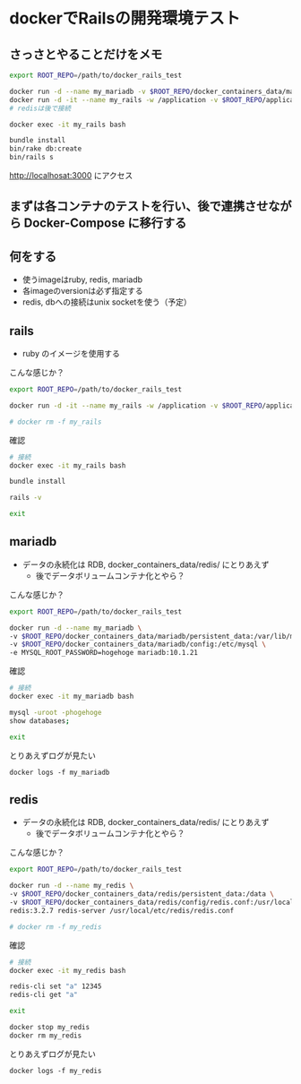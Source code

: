 # dockerでRailsの開発環境テスト

## さっさとやることだけをメモ

```sh
export ROOT_REPO=/path/to/docker_rails_test

docker run -d --name my_mariadb -v $ROOT_REPO/docker_containers_data/mariadb/persistent_data:/var/lib/mysql -v $ROOT_REPO/docker_containers_data/mariadb/config:/etc/mysql -e MYSQL_ROOT_PASSWORD=hogehoge mariadb:10.1.21
docker run -d -it --name my_rails -w /application -v $ROOT_REPO/application:/application -p 3000:3000 --link my_mariadb:mariadb ruby:2.4.0 bash
# redisは後で接続

docker exec -it my_rails bash

bundle install
bin/rake db:create
bin/rails s
```

[http://localhosat:3000](http://localhosat:3000) にアクセス

## まずは各コンテナのテストを行い、後で連携させながら Docker-Compose に移行する

## 何をする
- 使うimageはruby, redis, mariadb
- 各imageのversionは必ず指定する
- redis, dbへの接続はunix socketを使う（予定）

## rails

- ruby のイメージを使用する

こんな感じか？

```sh
export ROOT_REPO=/path/to/docker_rails_test

docker run -d -it --name my_rails -w /application -v $ROOT_REPO/application:/application -p 3000:3000 --link my_mariadb:mariadb ruby:2.4.0 bash

# docker rm -f my_rails
```

確認

```sh
# 接続
docker exec -it my_rails bash

bundle install

rails -v

exit
```

## mariadb

- データの永続化は RDB, docker_containers_data/redis/ にとりあえず
  - 後でデータボリュームコンテナ化とやら？

こんな感じか？

```sh
export ROOT_REPO=/path/to/docker_rails_test

docker run -d --name my_mariadb \
-v $ROOT_REPO/docker_containers_data/mariadb/persistent_data:/var/lib/mysql \
-v $ROOT_REPO/docker_containers_data/mariadb/config:/etc/mysql \
-e MYSQL_ROOT_PASSWORD=hogehoge mariadb:10.1.21
```

確認

```sh
# 接続
docker exec -it my_mariadb bash

mysql -uroot -phogehoge
show databases;

exit
```

とりあえずログが見たい
```
docker logs -f my_mariadb
```

## redis

- データの永続化は RDB, docker_containers_data/redis/ にとりあえず
  - 後でデータボリュームコンテナ化とやら？

こんな感じか？

```sh
export ROOT_REPO=/path/to/docker_rails_test

docker run -d --name my_redis \
-v $ROOT_REPO/docker_containers_data/redis/persistent_data:/data \
-v $ROOT_REPO/docker_containers_data/redis/config/redis.conf:/usr/local/etc/redis/redis.conf \
redis:3.2.7 redis-server /usr/local/etc/redis/redis.conf

# docker rm -f my_redis
```

確認

```sh
# 接続
docker exec -it my_redis bash

redis-cli set "a" 12345
redis-cli get "a"

exit

docker stop my_redis
docker rm my_redis
```

とりあえずログが見たい
```
docker logs -f my_redis
```
